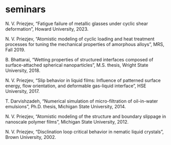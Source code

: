 # seminars 
N. V. Priezjev, “Fatigue failure of metallic glasses under cyclic shear deformation”, Howard University, 2023.

N. V. Priezjev, “Atomistic modeling of cyclic loading and heat treatment processes for tuning the mechanical properties of amorphous alloys”, MRS, Fall 2019.

B. Bhattarai, “Wetting properties of structured interfaces composed of surface-attached spherical nanoparticles”, M.S. thesis, Wright State University, 2018.

N. V. Priezjev, “Slip behavior in liquid films: Influence of patterned surface energy, flow orientation, and deformable gas-liquid interface”, HSE University, 2017.

T. Darvishzadeh, “Numerical simulation of micro-filtration of oil-in-water emulsions”, Ph.D. thesis, Michigan State University, 2014.

N. V. Priezjev, “Atomistic modeling of the structure and boundary slippage in nanoscale polymer films”, Michigan State University, 2012.

N. V. Priezjev, “Disclination loop critical behavior in nematic liquid crystals”, Brown University, 2002.
